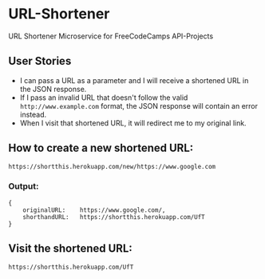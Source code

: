 # URL-Shortener
URL Shortener Microservice for FreeCodeCamps API-Projects

## User Stories
- I can pass a URL as a parameter and I will receive a shortened URL in the JSON response.  
- If I pass an invalid URL that doesn't follow the valid `http://www.example.com` format, the JSON response will contain an error instead.  
- When I visit that shortened URL, it will redirect me to my original link.

## How to create a new shortened URL:
```
https://shortthis.herokuapp.com/new/https://www.google.com
```
### Output:
```
{
    originalURL:    https://www.google.com/,
    shorthandURL:   https://shortthis.herokuapp.com/UfT
}
```

## Visit the shortened URL:
```
https://shortthis.herokuapp.com/UfT
```
